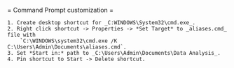 = Command Prompt customization =

    1. Create desktop shortcut for _C:WINDOWS\System32\cmd.exe_.
    2. Right click shortcut -> Properties -> *Set Target* to _aliases.cmd_ file with
        `C:\WINDOWS\system32\cmd.exe /K C:\Users\Admin\Documents\aliases.cmd`.
    3. Set *Start in:* path to _C:\Users\Admin\Documents\Data Analysis_.
    4. Pin shortcut to Start -> Delete shortcut.

